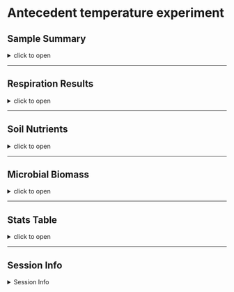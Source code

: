 Antecedent temperature experiment
================

## Sample Summary

<details>
<summary>
click to open
</summary>

Soils from northwest Alaska were homogenized and pre-incubated at -2 and
-6 degrees Celsius for three months after which they were incubated at
2,4,6,8,10 degrees Celsius for one week. After the week long incubation
soils were extracted using 0.5M K2SO4, and chloroform extracted to
measure microbial biomass and nutrient concentrations. Sub-samples were
also sent to PNNL for more comprehensive analysis of organic matter
using FTICR, NMR, GC-MS and LC-MS techniques. Lipidomics were also
performed to ascertain if there were any significant shifts lipids.

| Replicate | Pre.incubation | Incubation.ID | Incubation.temperauture | ID              | UUID                                 | X   |
|----------:|---------------:|:--------------|------------------------:|:----------------|:-------------------------------------|:----|
|         1 |             -2 | A             |                       2 | A-2-1           | 8656c258-a0e4-4755-81ed-f1d862112621 | NA  |
|         2 |             -2 | A             |                       2 | A-2-2           | 04cbe581-cd60-44ff-8322-e3c9d0f83b9b | NA  |
|         3 |             -2 | A             |                       2 | A-2-3           | 5476356e-c64f-4057-80c1-f75c811fd36e | NA  |
|         1 |             -6 | A             |                       2 | A-6-1           | 23e00139-06b9-4e24-9999-02f36c313389 | NA  |
|         2 |             -6 | A             |                       2 | A-6-2           | 0377bae3-d808-4dde-a8a3-9b68d5ef26de | NA  |
|         3 |             -6 | A             |                       2 | A-6-3           | 537028bc-b721-4650-9b07-7e9a120a86d5 | NA  |
|         1 |             -2 | B             |                       4 | B-2-1           | 440dba45-293d-4a1b-bd7e-25ab39357fa2 | NA  |
|         2 |             -2 | B             |                       4 | B-2-2           | 8245ad28-be7f-4252-a46d-5fd861c420f5 | NA  |
|         3 |             -2 | B             |                       4 | B-2-3           | 1d3baff5-e4c8-4a89-a6c1-8cff831fec47 | NA  |
|         1 |             -6 | B             |                       4 | B-6-1           | a045cdb7-4657-4366-ab08-a49b9c9780ae | NA  |
|         2 |             -6 | B             |                       4 | B-6-2           | ed8616cf-0423-43c6-a1dd-ec97431309c9 | NA  |
|         3 |             -6 | B             |                       4 | B-6-3           | 44e660ac-df81-410a-b264-e345291f1872 | NA  |
|         1 |             -2 | C             |                       6 | C-2-1           | dd528c4e-3d60-40c8-b3a6-accce911cbf9 | NA  |
|         2 |             -2 | C             |                       6 | C-2-2           | 3efde34c-2e51-4560-bfcb-164de36e563e | NA  |
|         3 |             -2 | C             |                       6 | C-2-3           | 96d60bed-37ab-4d96-818d-e43353b81425 | NA  |
|         1 |             -6 | C             |                       6 | C-6-1           | d8d73f99-589b-4559-97b6-107d71c0688c | NA  |
|         2 |             -6 | C             |                       6 | C-6-2           | fce12027-06e4-41d8-9c98-645c90cdf058 | NA  |
|         3 |             -6 | C             |                       6 | C-6-3           | 580e2f97-ae86-4b45-ae91-5f8be28d57f1 | NA  |
|         1 |             -2 | D             |                       8 | D-2-1           | a3edfe91-4286-4ded-9d74-6e59008a0f0b | NA  |
|         2 |             -2 | D             |                       8 | D-2-2           | 587708ea-5a51-49ee-b7b2-aaff43016145 | NA  |
|         3 |             -2 | D             |                       8 | D-2-3           | 571d8331-5027-49c6-9ee0-362ed7654dc5 | NA  |
|         1 |             -6 | D             |                       8 | D-6-1           | 48c5aae9-6684-4f19-bea2-28698eed6d5b | NA  |
|         2 |             -6 | D             |                       8 | D-6-2           | dc8d0e75-f57d-4236-9ef5-523c6bd7e2e1 | NA  |
|         3 |             -6 | D             |                       8 | D-6-3           | da4b7b0d-51ea-43e9-9db0-768352f0dc52 | NA  |
|         1 |             -2 | E             |                      10 | E-2-1           | 51bdcfb0-b98e-4b6d-9271-f857553c99ee | NA  |
|         2 |             -2 | E             |                      10 | E-2-2           | 1c00ea1c-ab85-41b9-9713-7f74f1aaa2fb | NA  |
|         3 |             -2 | E             |                      10 | E-2-3           | 4270be4e-67fc-4f42-811c-bb85d271bf86 | NA  |
|         1 |             -6 | E             |                      10 | E-6-1           | a5f82baa-555e-48ef-bc79-8febae160345 | NA  |
|         2 |             -6 | E             |                      10 | E-6-2           | 3bac6092-7564-4731-8411-8b5f2df33f3f | NA  |
|         3 |             -6 | E             |                      10 | E-6-3           | cefe1d73-c95e-430f-a38a-130e61f11fc9 | NA  |
|         1 |             -2 | Pre           |                      -2 | Pre-2-1         | 0301b210-e061-4847-8236-55b4604e86b9 | NA  |
|         2 |             -2 | Pre           |                      -2 | Pre-2-2         | d07b9001-0b93-4a1a-92b7-70b238a58a2c | NA  |
|         3 |             -2 | Pre           |                      -2 | Pre-2-3         | 392fb7a7-e664-482e-90e7-87a2b5fbaa6e | NA  |
|         1 |             -6 | Pre           |                      -6 | Pre-6-1         | 504ecbd1-d7bc-4c8f-9ec9-1d345bff218d | NA  |
|         2 |             -6 | Pre           |                      -6 | Pre-6-2         | a389c91b-9593-4b0f-84e7-b911e099c3e3 | NA  |
|         3 |             -6 | Pre           |                      -6 | Pre-6-3         | dec78bde-1a26-4368-a537-5b480888b90b | NA  |
|        NA |             NA |               |                      NA | Source material | e6b98a07-c63b-47a7-b872-e99320205b34 | NA  |

</details>

------------------------------------------------------------------------

## Respiration Results

<details>
<summary>
click to open
</summary>

Respiration measurements were taken daily during the incubation using a
Li-850 bench top respiration unit. Below are the respiration rates for
each sample, as well as the calculates accumulative respiration
rates.linear models are also drawn in represented color, with 95%
confidence interval.

![](AntecedentTemp_report_files/figure-gfm/unnamed-chunk-1-1.png)<!-- -->![](AntecedentTemp_report_files/figure-gfm/unnamed-chunk-1-2.png)<!-- -->![](AntecedentTemp_report_files/figure-gfm/unnamed-chunk-1-3.png)<!-- -->![](AntecedentTemp_report_files/figure-gfm/unnamed-chunk-1-4.png)<!-- -->

</details>

------------------------------------------------------------------------

## Soil Nutrients

<details>
<summary>
click to open
</summary>

Soil K2SO4 extracts were utilized to measure ammonium, Nitrate, Total
free primary amines, phosphate, Total reducing sugars. Below are the
concentration data. An asterisks indicates a significant (p\<= 0.05)
difference in pre-incubation temperature.

![](AntecedentTemp_report_files/figure-gfm/unnamed-chunk-2-1.png)<!-- -->![](AntecedentTemp_report_files/figure-gfm/unnamed-chunk-2-2.png)<!-- -->![](AntecedentTemp_report_files/figure-gfm/unnamed-chunk-2-3.png)<!-- -->![](AntecedentTemp_report_files/figure-gfm/unnamed-chunk-2-4.png)<!-- -->![](AntecedentTemp_report_files/figure-gfm/unnamed-chunk-2-5.png)<!-- -->![](AntecedentTemp_report_files/figure-gfm/unnamed-chunk-2-6.png)<!-- -->![](AntecedentTemp_report_files/figure-gfm/unnamed-chunk-2-7.png)<!-- -->
</details>

------------------------------------------------------------------------

## Microbial Biomass

<details>
<summary>
click to open
</summary>

Soil K2SO4 extracts were utilized to measure ammonium, Nitrate, Total
free primary amines, phosphate, Total reducing sugars. Below is the
concentration data.An asterisks indicates a significant (p\<= 0.05)
difference in pre-incubation temperature.

![](AntecedentTemp_report_files/figure-gfm/unnamed-chunk-3-1.png)<!-- -->![](AntecedentTemp_report_files/figure-gfm/unnamed-chunk-3-2.png)<!-- -->![](AntecedentTemp_report_files/figure-gfm/unnamed-chunk-3-3.png)<!-- -->
</details>

------------------------------------------------------------------------

## Stats Table

<details>
<summary>
click to open
</summary>

Respiration rates were assessed using a Linear Mixed-Effects Models (lme
function from package nlme). Incubation day, incubation temperature, and
preincubation temperature were all shown to be significant. See table
below for p-values. Microbial biomass, TRS, and nutrients from terminal
extractions were assessed for incubation temperatures using an anova
analysis with interaction effects. TRS showed significant variation with
Incubation temperature, pre-incubation temperature, and interaction.
Microbial biomass carbon also showed significant variation with
pre-incubation temperature, but not incubation temperature. All
nutrients had no significant variation.

    ## $`Respiration statistics: anova(lme(Res ~ JD2 + Inc_temp + pre_inc,random = ~1|Sample_ID))`
    ## 
    ## 
    ##                numDF   denDF      F-value     p-value
    ## ------------  ------  ------  -----------  ----------
    ## (Intercept)        1     149   673.355930   0.0000000
    ## JD2                1     149    40.135389   0.0000000
    ## Inc_temp           1      27    91.448720   0.0000000
    ## pre_inc            1      27     6.956082   0.0136884
    ## 
    ## $diffres
    ## 
    ## 
    ## Table: Difference in cumulative respiration between pre incubation temperatures
    ## 
    ##  Inc_temp         -6          -2       Diff
    ## ---------  ---------  ----------  ---------
    ##         2   105.8210    90.26896   15.55202
    ##         4   148.5354   131.09775   17.43764
    ##         6   184.5535   146.32651   38.22700
    ##         8   233.7851   188.78486   45.00021
    ##        10   333.6863   261.20783   72.47846
    ## 
    ## $LastRES_aov
    ##             Df Sum Sq Mean Sq F value   Pr(>F)    
    ## pre_inc      1  10682   10682   22.84 5.51e-05 ***
    ## Inc_temp     1 132694  132694  283.75 7.53e-16 ***
    ## Residuals   27  12627     468                     
    ## ---
    ## Signif. codes:  0 '***' 0.001 '**' 0.01 '*' 0.05 '.' 0.1 ' ' 1
    ## 
    ## $`ANOVA Nutrients and Microbial biomass: aov(conc ~ pre_inc*Inc_temp)`
    ## 
    ## 
    ## Table: Extraction ANOVA results
    ## 
    ## analyte   term                df          sumsq         meansq    statistic     p.value  asterisk 
    ## --------  -----------------  ---  -------------  -------------  -----------  ----------  ---------
    ## FTN       pre_inc              2   1.374035e+04   6.870176e+03    6.4166775   0.0061033  *        
    ## FTN       Inc_temp             5   4.117262e+03   8.234524e+02    0.7690965   0.5816130  NA       
    ## FTN       pre_inc:Inc_temp     5   1.826049e+03   3.652098e+02    0.3411024   0.8826260  NA       
    ## FTN       Residuals           23   2.462552e+04   1.070675e+03           NA          NA  NA       
    ## FTOC      pre_inc              2   7.359999e+04   3.680000e+04    4.7447137   0.0188294  *        
    ## FTOC      Inc_temp             5   1.137154e+05   2.274309e+04    2.9323218   0.0343222  *        
    ## FTOC      pre_inc:Inc_temp     5   3.894616e+04   7.789231e+03    1.0042847   0.4374559  NA       
    ## FTOC      Residuals           23   1.783880e+05   7.755999e+03           NA          NA  NA       
    ## MBC       pre_inc              2   1.202135e+05   6.010674e+04    5.1910967   0.0137863  *        
    ## MBC       Inc_temp             5   1.371886e+05   2.743773e+04    2.3696491   0.0712674  NA       
    ## MBC       pre_inc:Inc_temp     5   5.070313e+04   1.014063e+04    0.8757914   0.5126424  NA       
    ## MBC       Residuals           23   2.663127e+05   1.157881e+04           NA          NA  NA       
    ## MBN       pre_inc              2   7.126838e+03   3.563419e+03    2.8206592   0.0802510  NA       
    ## MBN       Inc_temp             5   2.074324e+03   4.148649e+02    0.3283903   0.8906130  NA       
    ## MBN       pre_inc:Inc_temp     5   3.892345e+03   7.784691e+02    0.6162048   0.6886524  NA       
    ## MBN       Residuals           23   2.905655e+04   1.263328e+03           NA          NA  NA       
    ## NH4       pre_inc              2   2.146117e+00   1.073059e+00    0.9493991   0.4016231  NA       
    ## NH4       Inc_temp             5   4.072849e+00   8.145698e-01    0.7206986   0.6146177  NA       
    ## NH4       pre_inc:Inc_temp     5   9.671207e-01   1.934241e-01    0.1711339   0.9706936  NA       
    ## NH4       Residuals           23   2.599576e+01   1.130250e+00           NA          NA  NA       
    ## NO3       pre_inc              2   2.242756e+02   1.121378e+02    2.9983485   0.0696405  NA       
    ## NO3       Inc_temp             5   2.223114e+02   4.446229e+01    1.1888359   0.3452741  NA       
    ## NO3       pre_inc:Inc_temp     5   6.752124e+01   1.350425e+01    0.3610776   0.8697562  NA       
    ## NO3       Residuals           23   8.601966e+02   3.739985e+01           NA          NA  NA       
    ## PO4       pre_inc              2   2.504600e-03   1.252300e-03    0.0597511   0.9421447  NA       
    ## PO4       Inc_temp             5   9.523150e-02   1.904630e-02    0.9087411   0.4925102  NA       
    ## PO4       pre_inc:Inc_temp     5   3.795490e-02   7.591000e-03    0.3621820   0.8690340  NA       
    ## PO4       Residuals           23   4.820571e-01   2.095900e-02           NA          NA  NA       
    ## TFPA      pre_inc              2   4.188969e+02   2.094485e+02    0.3780633   0.6893668  NA       
    ## TFPA      Inc_temp             5   6.149137e+03   1.229827e+03    2.2198899   0.0869289  NA       
    ## TFPA      pre_inc:Inc_temp     5   4.486744e+02   8.973488e+01    0.1619752   0.9739754  NA       
    ## TFPA      Residuals           23   1.274209e+04   5.540037e+02           NA          NA  NA       
    ## TN        pre_inc              2   9.744179e+03   4.872089e+03   23.0230379   0.0000032  *        
    ## TN        Inc_temp             5   5.353449e+02   1.070690e+02    0.5059540   0.7687186  NA       
    ## TN        pre_inc:Inc_temp     5   1.340024e+03   2.680048e+02    1.2664557   0.3118854  NA       
    ## TN        Residuals           23   4.867214e+03   2.116180e+02           NA          NA  NA       
    ## TOC       pre_inc              2   1.379211e+04   6.896054e+03    2.4475263   0.1087195  NA       
    ## TOC       Inc_temp             5   6.146780e+03   1.229356e+03    0.4363193   0.8185354  NA       
    ## TOC       pre_inc:Inc_temp     5   2.361653e+04   4.723305e+03    1.6763810   0.1803319  NA       
    ## TOC       Residuals           23   6.480389e+04   2.817561e+03           NA          NA  NA       
    ## TRS       pre_inc              2   1.448907e-01   7.244540e-02   42.0381109   0.0000000  *        
    ## TRS       Inc_temp             5   1.822171e-01   3.644340e-02   21.1471412   0.0000001  *        
    ## TRS       pre_inc:Inc_temp     5   1.165281e-01   2.330560e-02   13.5236326   0.0000033  *        
    ## TRS       Residuals           23   3.963650e-02   1.723300e-03           NA          NA  NA       
    ## 
    ## $all_aov
    ## 
    ## 
    ## Table: ANOVA
    ## 
    ## analyte   Inc_temp   term       df          sumsq         meansq    statistic     p.value  asterisk   pre_inc 
    ## --------  ---------  --------  ---  -------------  -------------  -----------  ----------  ---------  --------
    ## FTN       10         pre_inc     1   9.704188e+02   9.704188e+02    1.0086673   0.3720485  NA         -2      
    ## FTN       2          pre_inc     1   5.529072e+01   5.529072e+01    0.0396834   0.8518172  NA         -2      
    ## FTN       4          pre_inc     1   2.986152e+02   2.986152e+02    0.2928154   0.6171500  NA         -2      
    ## FTN       6          pre_inc     1   1.113389e+03   1.113389e+03    1.1433392   0.3451813  NA         -2      
    ## FTN       8          pre_inc     1   1.696253e+01   1.696253e+01    0.0109344   0.9217523  NA         -2      
    ## FTN       Pre        pre_inc     1   1.127396e+03   1.127396e+03    2.3056970   0.2035151  NA         -2      
    ## FTOC      10         pre_inc     1   1.920856e+04   1.920856e+04    5.4031229   0.0807406  NA         -2      
    ## FTOC      2          pre_inc     1   6.554433e+03   6.554433e+03    3.2794098   0.1443938  NA         -2      
    ## FTOC      4          pre_inc     1   1.325938e+03   1.325938e+03    0.0680030   0.8071419  NA         -2      
    ## FTOC      6          pre_inc     1   4.974039e+04   4.974039e+04   15.9326006   0.0162437  *          -2      
    ## FTOC      8          pre_inc     1   1.637648e+04   1.637648e+04    1.1453960   0.3447969  NA         -2      
    ## FTOC      Pre        pre_inc     1   3.756575e+02   3.756575e+02    0.2937685   0.6165971  NA         -2      
    ## MBC       10         pre_inc     1   1.389823e+04   1.389823e+04    1.9848722   0.2316627  NA         -2      
    ## MBC       2          pre_inc     1   1.363457e+04   1.363457e+04    1.1527277   0.3434327  NA         -2      
    ## MBC       4          pre_inc     1   2.841043e+03   2.841043e+03    0.1145369   0.7520553  NA         -2      
    ## MBC       6          pre_inc     1   5.573124e+04   5.573124e+04   29.6434496   0.0055263  *          -2      
    ## MBC       8          pre_inc     1   7.862607e+04   7.862607e+04    3.8526903   0.1211613  NA         -2      
    ## MBC       Pre        pre_inc     1   3.431506e+01   3.431506e+01    0.0123831   0.9167550  NA         -2      
    ## MBN       10         pre_inc     1   1.233809e+03   1.233809e+03    1.2071428   0.3335874  NA         -2      
    ## MBN       2          pre_inc     1   2.139296e+03   2.139296e+03    1.2370392   0.3283795  NA         -2      
    ## MBN       4          pre_inc     1   8.822089e+02   8.822089e+02    1.2989685   0.3180166  NA         -2      
    ## MBN       6          pre_inc     1   2.730024e+03   2.730024e+03    4.7993456   0.0936146  NA         -2      
    ## MBN       8          pre_inc     1   1.983172e+02   1.983172e+02    0.1055512   0.7615490  NA         -2      
    ## MBN       Pre        pre_inc     1   2.234213e+03   2.234213e+03    1.4646347   0.2928175  NA         -2      
    ## NH4       10         pre_inc     1   5.683342e-01   5.683342e-01    0.2529979   0.6414052  NA         -2      
    ## NH4       2          pre_inc     1   7.612635e-01   7.612635e-01    1.5405192   0.2823559  NA         -2      
    ## NH4       4          pre_inc     1   2.492229e-01   2.492229e-01    0.2016086   0.6766778  NA         -2      
    ## NH4       6          pre_inc     1   4.177801e-01   4.177801e-01    0.3469364   0.5875093  NA         -2      
    ## NH4       8          pre_inc     1   1.263096e-01   1.263096e-01    0.1111304   0.7556028  NA         -2      
    ## NH4       Pre        pre_inc     1   1.099181e+00   1.099181e+00    1.4060443   0.3013391  NA         -2      
    ## NO3       10         pre_inc     1   1.141018e+01   1.141018e+01    0.4077239   0.5578544  NA         -2      
    ## NO3       2          pre_inc     1   1.038974e+01   1.038974e+01    0.2907553   0.6183494  NA         -2      
    ## NO3       4          pre_inc     1   2.983945e+01   2.983945e+01    0.6729559   0.4580939  NA         -2      
    ## NO3       6          pre_inc     1   1.554907e+02   1.554907e+02    1.8269956   0.2478633  NA         -2      
    ## NO3       8          pre_inc     1   7.607999e+00   7.607999e+00    0.4375319   0.5444752  NA         -2      
    ## NO3       Pre        pre_inc     1   4.723382e+00   4.723382e+00    0.3050063   0.6101664  NA         -2      
    ## PO4       10         pre_inc     1   1.171390e-02   1.171390e-02    0.3990182   0.5618972  NA         -2      
    ## PO4       2          pre_inc     1   9.147100e-03   9.147100e-03    0.2682536   0.6318337  NA         -2      
    ## PO4       4          pre_inc     1   2.241500e-03   2.241500e-03    0.2457036   0.6461146  NA         -2      
    ## PO4       6          pre_inc     1   5.686900e-03   5.686900e-03    0.4691925   0.5309901  NA         -2      
    ## PO4       8          pre_inc     1   8.714200e-03   8.714200e-03    0.2531989   0.6412767  NA         -2      
    ## PO4       Pre        pre_inc     1   4.029000e-03   4.029000e-03    0.2752604   0.6275571  NA         -2      
    ## TFPA      10         pre_inc     1   1.002549e+02   1.002549e+02    0.1521958   0.7163292  NA         -2      
    ## TFPA      2          pre_inc     1   1.354703e+02   1.354703e+02    0.3576545   0.5820257  NA         -2      
    ## TFPA      4          pre_inc     1   5.460927e+01   5.460927e+01    0.1153671   0.7511998  NA         -2      
    ## TFPA      6          pre_inc     1   1.749194e+01   1.749194e+01    0.0150410   0.9083058  NA         -2      
    ## TFPA      8          pre_inc     1   1.527346e+02   1.527346e+02    0.7731629   0.4288928  NA         -2      
    ## TFPA      Pre        pre_inc     1   3.533799e+01   3.533799e+01    0.0420384   0.8475575  NA         -2      
    ## TN        10         pre_inc     1   1.579319e+01   1.579319e+01    0.1152980   0.7512709  NA         -2      
    ## TN        2          pre_inc     1   1.506740e+03   1.506740e+03   48.1175133   0.0022680  *          -2      
    ## TN        4          pre_inc     1   1.542940e+02   1.542940e+02    1.8952615   0.2406422  NA         -2      
    ## TN        6          pre_inc     1   3.565357e+02   3.565357e+02    0.9268975   0.3901903  NA         -2      
    ## TN        8          pre_inc     1   9.928019e+01   9.928019e+01    1.1578896   0.3424777  NA         -2      
    ## TN        Pre        pre_inc     1   1.874366e+02   1.874366e+02    0.5665436   0.4935086  NA         -2      
    ## TOC       10         pre_inc     1   4.286625e+02   4.286625e+02    0.1547583   0.7140965  NA         -2      
    ## TOC       2          pre_inc     1   1.282193e+03   1.282193e+03    0.2382082   0.6510487  NA         -2      
    ## TOC       4          pre_inc     1   8.048758e+03   8.048758e+03    3.0385624   0.1562622  NA         -2      
    ## TOC       6          pre_inc     1   1.702795e+02   1.702795e+02    0.0639856   0.8127719  NA         -2      
    ## TOC       8          pre_inc     1   2.323575e+04   2.323575e+04   12.0526479   0.0255442  *          -2      
    ## TOC       Pre        pre_inc     1   1.828979e+02   1.828979e+02    0.1837768   0.6902250  NA         -2      
    ## TRS       10         pre_inc     1   2.307700e-03   2.307700e-03    3.5962040   0.1307860  NA         -2      
    ## TRS       2          pre_inc     1   4.489800e-03   4.489800e-03    3.6300889   0.1294484  NA         -2      
    ## TRS       4          pre_inc     1   9.825300e-03   9.825300e-03    1.7912618   0.2517831  NA         -2      
    ## TRS       6          pre_inc     1   1.962000e-03   1.962000e-03    3.2171051   0.1473268  NA         -2      
    ## TRS       8          pre_inc     1   3.718600e-03   3.718600e-03    3.3399134   0.1416310  NA         -2      
    ## TRS       Pre        pre_inc     1   1.403133e-01   1.403133e-01   18.1841703   0.0130091  *          -2      
    ## 
    ## $Dunnett_label_all
    ## 
    ## 
    ## Table: Dunnett test results comparing T0 and pre incubations to all
    ## 
    ## analyte   pre_inc     Incubation.ID         pval  pre   Inc_temp 
    ## --------  ----------  --------------  ----------  ----  ---------
    ## FTN       -2 vs pre   A                0.9979413        2        
    ## FTN       -2 vs pre   B                0.7681905        4        
    ## FTN       -2 vs pre   C                0.6760819        6        
    ## FTN       -2 vs pre   D                0.9965021        8        
    ## FTN       -2 vs pre   E                0.9980328        10       
    ## FTN       -6 vs pre   A                0.6560239        2        
    ## FTN       -6 vs pre   B                0.3715264        4        
    ## FTN       -6 vs pre   C                0.5832674        6        
    ## FTN       -6 vs pre   D                0.4015405        8        
    ## FTN       -6 vs pre   E                0.9914342        10       
    ## FTN       -2 vs T0    A                0.0011579  *     2        
    ## FTN       -2 vs T0    B                0.0001090  *     4        
    ## FTN       -2 vs T0    C                0.0001265  *     6        
    ## FTN       -2 vs T0    D                0.0005455  *     8        
    ## FTN       -2 vs T0    E                0.0043965  *     10       
    ## FTN       -2 vs T0    Pre              0.0153008  *     Pre      
    ## FTN       -6 vs T0    A                0.0010798  *     2        
    ## FTN       -6 vs T0    B                0.0001303  *     4        
    ## FTN       -6 vs T0    C                0.0001549  *     6        
    ## FTN       -6 vs T0    D                0.0004764  *     8        
    ## FTN       -6 vs T0    E                0.0044290  *     10       
    ## FTN       -6 vs T0    Pre              0.0153128  *     Pre      
    ## FTOC      -2 vs pre   A                0.7962177        2        
    ## FTOC      -2 vs pre   B                0.8238421        4        
    ## FTOC      -2 vs pre   C                0.0440257  *     6        
    ## FTOC      -2 vs pre   D                0.1579983        8        
    ## FTOC      -2 vs pre   E                0.9916722        10       
    ## FTOC      -6 vs pre   A                0.9987342        2        
    ## FTOC      -6 vs pre   B                0.3868210        4        
    ## FTOC      -6 vs pre   C                0.9369373        6        
    ## FTOC      -6 vs pre   D                0.7574021        8        
    ## FTOC      -6 vs pre   E                0.7739932        10       
    ## FTOC      -2 vs T0    A                0.7717669        2        
    ## FTOC      -2 vs T0    B                0.2918679        4        
    ## FTOC      -2 vs T0    C                0.0793810        6        
    ## FTOC      -2 vs T0    D                0.1314621        8        
    ## FTOC      -2 vs T0    E                1.0000000        10       
    ## FTOC      -2 vs T0    Pre              0.9994284        Pre      
    ## FTOC      -6 vs T0    A                0.7717901        2        
    ## FTOC      -6 vs T0    B                0.2922484        4        
    ## FTOC      -6 vs T0    C                0.0793801        6        
    ## FTOC      -6 vs T0    D                0.1314310        8        
    ## FTOC      -6 vs T0    E                1.0000000        10       
    ## FTOC      -6 vs T0    Pre              0.9994286        Pre      
    ## MBC       -2 vs pre   A                0.7994171        2        
    ## MBC       -2 vs pre   B                0.5890417        4        
    ## MBC       -2 vs pre   C                0.1497852        6        
    ## MBC       -2 vs pre   D                0.0716158        8        
    ## MBC       -2 vs pre   E                0.9972871        10       
    ## MBC       -6 vs pre   A                1.0000000        2        
    ## MBC       -6 vs pre   B                0.7529607        4        
    ## MBC       -6 vs pre   C                0.9976522        6        
    ## MBC       -6 vs pre   D                0.9946301        8        
    ## MBC       -6 vs pre   E                0.8993364        10       
    ## MBC       -2 vs T0    A                0.9736075        2        
    ## MBC       -2 vs T0    B                0.5470266        4        
    ## MBC       -2 vs T0    C                0.4042268        6        
    ## MBC       -2 vs T0    D                0.2480643        8        
    ## MBC       -2 vs T0    E                0.9998140        10       
    ## MBC       -2 vs T0    Pre              1.0000000        Pre      
    ## MBC       -6 vs T0    A                0.9736156        2        
    ## MBC       -6 vs T0    B                0.5469190        4        
    ## MBC       -6 vs T0    C                0.4043105        6        
    ## MBC       -6 vs T0    D                0.2483009        8        
    ## MBC       -6 vs T0    E                0.9998143        10       
    ## MBC       -6 vs T0    Pre              1.0000000        Pre      
    ## MBN       -2 vs pre   A                0.9603288        2        
    ## MBN       -2 vs pre   B                0.9438618        4        
    ## MBN       -2 vs pre   C                0.7635565        6        
    ## MBN       -2 vs pre   D                0.9987577        8        
    ## MBN       -2 vs pre   E                0.9999821        10       
    ## MBN       -6 vs pre   A                0.9424309        2        
    ## MBN       -6 vs pre   B                0.6471013        4        
    ## MBN       -6 vs pre   C                0.8185986        6        
    ## MBN       -6 vs pre   D                0.4536713        8        
    ## MBN       -6 vs pre   E                0.9842675        10       
    ## MBN       -2 vs T0    A                0.4547279        2        
    ## MBN       -2 vs T0    B                0.2636467        4        
    ## MBN       -2 vs T0    C                0.2357440        6        
    ## MBN       -2 vs T0    D                0.4766521        8        
    ## MBN       -2 vs T0    E                0.7313977        10       
    ## MBN       -2 vs T0    Pre              0.9286402        Pre      
    ## MBN       -6 vs T0    A                0.4547370        2        
    ## MBN       -6 vs T0    B                0.2639751        4        
    ## MBN       -6 vs T0    C                0.2359799        6        
    ## MBN       -6 vs T0    D                0.4765882        8        
    ## MBN       -6 vs T0    E                0.7314265        10       
    ## MBN       -6 vs T0    Pre              0.9286234        Pre      
    ## NH4       -2 vs pre   A                0.9995384        2        
    ## NH4       -2 vs pre   B                0.9581902        4        
    ## NH4       -2 vs pre   C                0.9999902        6        
    ## NH4       -2 vs pre   D                0.9942139        8        
    ## NH4       -2 vs pre   E                0.7215188        10       
    ## NH4       -6 vs pre   A                0.9948835        2        
    ## NH4       -6 vs pre   B                0.7334408        4        
    ## NH4       -6 vs pre   C                0.9988618        6        
    ## NH4       -6 vs pre   D                0.8326838        8        
    ## NH4       -6 vs pre   E                0.5844485        10       
    ## NH4       -2 vs T0    A                0.3653934        2        
    ## NH4       -2 vs T0    B                0.8657237        4        
    ## NH4       -2 vs T0    C                0.2262959        6        
    ## NH4       -2 vs T0    D                0.3523098        8        
    ## NH4       -2 vs T0    E                0.9973346        10       
    ## NH4       -2 vs T0    Pre              0.1816059        Pre      
    ## NH4       -6 vs T0    A                0.3657852        2        
    ## NH4       -6 vs T0    B                0.8657226        4        
    ## NH4       -6 vs T0    C                0.2262874        6        
    ## NH4       -6 vs T0    D                0.3523428        8        
    ## NH4       -6 vs T0    E                0.9973352        10       
    ## NH4       -6 vs T0    Pre              0.1816166        Pre      
    ## NO3       -2 vs pre   A                0.9962806        2        
    ## NO3       -2 vs pre   B                0.9779561        4        
    ## NO3       -2 vs pre   C                0.9033214        6        
    ## NO3       -2 vs pre   D                0.9714382        8        
    ## NO3       -2 vs pre   E                0.7132988        10       
    ## NO3       -6 vs pre   A                0.9998735        2        
    ## NO3       -6 vs pre   B                0.7489561        4        
    ## NO3       -6 vs pre   C                0.8231929        6        
    ## NO3       -6 vs pre   D                0.9486330        8        
    ## NO3       -6 vs pre   E                0.5939799        10       
    ## NO3       -2 vs T0    A                0.9995940        2        
    ## NO3       -2 vs T0    B                0.3616761        4        
    ## NO3       -2 vs T0    C                0.9353890        6        
    ## NO3       -2 vs T0    D                0.5144187        8        
    ## NO3       -2 vs T0    E                0.1398577        10       
    ## NO3       -2 vs T0    Pre              0.9690962        Pre      
    ## NO3       -6 vs T0    A                0.9995935        2        
    ## NO3       -6 vs T0    B                0.3614356        4        
    ## NO3       -6 vs T0    C                0.9353961        6        
    ## NO3       -6 vs T0    D                0.5143105        8        
    ## NO3       -6 vs T0    E                0.1399355        10       
    ## NO3       -6 vs T0    Pre              0.9690942        Pre      
    ## PO4       -2 vs pre   A                0.9598565        2        
    ## PO4       -2 vs pre   B                0.9577298        4        
    ## PO4       -2 vs pre   C                0.9999999        6        
    ## PO4       -2 vs pre   D                0.9962457        8        
    ## PO4       -2 vs pre   E                0.9040593        10       
    ## PO4       -6 vs pre   A                0.9896203        2        
    ## PO4       -6 vs pre   B                0.4902208        4        
    ## PO4       -6 vs pre   C                0.8111585        6        
    ## PO4       -6 vs pre   D                0.9164301        8        
    ## PO4       -6 vs pre   E                0.9771024        10       
    ## PO4       -2 vs T0    A                0.8712547        2        
    ## PO4       -2 vs T0    B                0.9999761        4        
    ## PO4       -2 vs T0    C                0.7960811        6        
    ## PO4       -2 vs T0    D                0.5392562        8        
    ## PO4       -2 vs T0    E                0.9486926        10       
    ## PO4       -2 vs T0    Pre              0.3888164        Pre      
    ## PO4       -6 vs T0    A                0.8711275        2        
    ## PO4       -6 vs T0    B                0.9999761        4        
    ## PO4       -6 vs T0    C                0.7961329        6        
    ## PO4       -6 vs T0    D                0.5390815        8        
    ## PO4       -6 vs T0    E                0.9486882        10       
    ## PO4       -6 vs T0    Pre              0.3891995        Pre      
    ## TFPA      -2 vs pre   A                0.6773760        2        
    ## TFPA      -2 vs pre   B                0.9748824        4        
    ## TFPA      -2 vs pre   C                0.6027642        6        
    ## TFPA      -2 vs pre   D                0.9379049        8        
    ## TFPA      -2 vs pre   E                0.4642096        10       
    ## TFPA      -6 vs pre   A                0.5750847        2        
    ## TFPA      -6 vs pre   B                0.9694025        4        
    ## TFPA      -6 vs pre   C                0.8846922        6        
    ## TFPA      -6 vs pre   D                0.9999960        8        
    ## TFPA      -6 vs pre   E                0.4214289        10       
    ## TFPA      -2 vs T0    A                0.1496490        2        
    ## TFPA      -2 vs T0    B                0.6860061        4        
    ## TFPA      -2 vs T0    C                0.2578813        6        
    ## TFPA      -2 vs T0    D                0.9163924        8        
    ## TFPA      -2 vs T0    E                0.0619437        10       
    ## TFPA      -2 vs T0    Pre              0.9980040        Pre      
    ## TFPA      -6 vs T0    A                0.1496100        2        
    ## TFPA      -6 vs T0    B                0.6860304        4        
    ## TFPA      -6 vs T0    C                0.2580943        6        
    ## TFPA      -6 vs T0    D                0.9163631        8        
    ## TFPA      -6 vs T0    E                0.0619279        10       
    ## TFPA      -6 vs T0    Pre              0.9980049        Pre      
    ## TN        -2 vs pre   A                0.9259280        2        
    ## TN        -2 vs pre   B                0.9209413        4        
    ## TN        -2 vs pre   C                0.9997501        6        
    ## TN        -2 vs pre   D                0.5477260        8        
    ## TN        -2 vs pre   E                0.9931486        10       
    ## TN        -6 vs pre   A                0.5232559        2        
    ## TN        -6 vs pre   B                0.7784432        4        
    ## TN        -6 vs pre   C                0.8763919        6        
    ## TN        -6 vs pre   D                0.9994300        8        
    ## TN        -6 vs pre   E                0.9958018        10       
    ## TN        -2 vs T0    A                0.0010009  *     2        
    ## TN        -2 vs T0    B                0.0001245  *     4        
    ## TN        -2 vs T0    C                0.0003673  *     6        
    ## TN        -2 vs T0    D                0.0001178  *     8        
    ## TN        -2 vs T0    E                0.0009335  *     10       
    ## TN        -2 vs T0    Pre              0.0012234  *     Pre      
    ## TN        -6 vs T0    A                0.0008672  *     2        
    ## TN        -6 vs T0    B                0.0001464  *     4        
    ## TN        -6 vs T0    C                0.0003350  *     6        
    ## TN        -6 vs T0    D                0.0002123  *     8        
    ## TN        -6 vs T0    E                0.0011472  *     10       
    ## TN        -6 vs T0    Pre              0.0011630  *     Pre      
    ## TOC       -2 vs pre   A                0.9813098        2        
    ## TOC       -2 vs pre   B                0.5937603        4        
    ## TOC       -2 vs pre   C                1.0000000        6        
    ## TOC       -2 vs pre   D                0.1714814        8        
    ## TOC       -2 vs pre   E                1.0000000        10       
    ## TOC       -6 vs pre   A                0.9874485        2        
    ## TOC       -6 vs pre   B                0.9344477        4        
    ## TOC       -6 vs pre   C                0.9792103        6        
    ## TOC       -6 vs pre   D                0.7923686        8        
    ## TOC       -6 vs pre   E                0.9998896        10       
    ## TOC       -2 vs T0    A                0.9924591        2        
    ## TOC       -2 vs T0    B                0.9999973        4        
    ## TOC       -2 vs T0    C                0.9138902        6        
    ## TOC       -2 vs T0    D                0.9996461        8        
    ## TOC       -2 vs T0    E                0.9966912        10       
    ## TOC       -2 vs T0    Pre              0.9884523        Pre      
    ## TOC       -6 vs T0    A                0.9924580        2        
    ## TOC       -6 vs T0    B                0.9999973        4        
    ## TOC       -6 vs T0    C                0.9138572        6        
    ## TOC       -6 vs T0    D                0.9996463        8        
    ## TOC       -6 vs T0    E                0.9966866        10       
    ## TOC       -6 vs T0    Pre              0.9884551        Pre      
    ## TRS       -2 vs pre   A                0.9999005        2        
    ## TRS       -2 vs pre   B                0.9999962        4        
    ## TRS       -2 vs pre   C                0.9970319        6        
    ## TRS       -2 vs pre   D                0.3957445        8        
    ## TRS       -2 vs pre   E                0.0646227        10       
    ## TRS       -6 vs pre   A                0.0000222  *     2        
    ## TRS       -6 vs pre   B                0.0000685  *     4        
    ## TRS       -6 vs pre   C                0.0000028  *     6        
    ## TRS       -6 vs pre   D                0.0000001  *     8        
    ## TRS       -6 vs pre   E                0.0000000  *     10       
    ## TRS       -2 vs T0    A                0.0063099  *     2        
    ## TRS       -2 vs T0    B                0.0063384  *     4        
    ## TRS       -2 vs T0    C                0.0010625  *     6        
    ## TRS       -2 vs T0    D                0.0000725  *     8        
    ## TRS       -2 vs T0    E                0.0000011  *     10       
    ## TRS       -2 vs T0    Pre              0.4923386        Pre      
    ## TRS       -6 vs T0    A                0.0062211  *     2        
    ## TRS       -6 vs T0    B                0.0065978  *     4        
    ## TRS       -6 vs T0    C                0.0010270  *     6        
    ## TRS       -6 vs T0    D                0.0000558  *     8        
    ## TRS       -6 vs T0    E                0.0000007  *     10       
    ## TRS       -6 vs T0    Pre              0.4925597        Pre      
    ## 
    ## $all_aov3
    ## 
    ## 
    ## Table: Extraction ANOVA results nutrients and TRS
    ## 
    ## analyte   term                df          sumsq         meansq    statistic     p.value  asterisk 
    ## --------  -----------------  ---  -------------  -------------  -----------  ----------  ---------
    ## NH4       pre_inc              2   2.146117e+00      1.0730587    0.9493991   0.4016231  NA       
    ## NH4       Inc_temp             5   4.072849e+00      0.8145698    0.7206986   0.6146177  NA       
    ## NH4       pre_inc:Inc_temp     5   9.671207e-01      0.1934241    0.1711339   0.9706936  NA       
    ## NH4       Residuals           23   2.599576e+01      1.1302503           NA          NA  NA       
    ## NO3       pre_inc              2   2.242756e+02    112.1377965    2.9983485   0.0696405  NA       
    ## NO3       Inc_temp             5   2.223114e+02     44.4622878    1.1888359   0.3452741  NA       
    ## NO3       pre_inc:Inc_temp     5   6.752124e+01     13.5042488    0.3610776   0.8697562  NA       
    ## NO3       Residuals           23   8.601966e+02     37.3998535           NA          NA  NA       
    ## PO4       pre_inc              2   2.504600e-03      0.0012523    0.0597511   0.9421447  NA       
    ## PO4       Inc_temp             5   9.523150e-02      0.0190463    0.9087411   0.4925102  NA       
    ## PO4       pre_inc:Inc_temp     5   3.795490e-02      0.0075910    0.3621820   0.8690340  NA       
    ## PO4       Residuals           23   4.820571e-01      0.0209590           NA          NA  NA       
    ## TFPA      pre_inc              2   4.188969e+02    209.4484748    0.3780633   0.6893668  NA       
    ## TFPA      Inc_temp             5   6.149137e+03   1229.8273211    2.2198899   0.0869289  NA       
    ## TFPA      pre_inc:Inc_temp     5   4.486744e+02     89.7348786    0.1619752   0.9739754  NA       
    ## TFPA      Residuals           23   1.274209e+04    554.0037414           NA          NA  NA       
    ## TRS       pre_inc              2   1.448907e-01      0.0724454   42.0381109   0.0000000  *        
    ## TRS       Inc_temp             5   1.822171e-01      0.0364434   21.1471412   0.0000001  *        
    ## TRS       pre_inc:Inc_temp     5   1.165281e-01      0.0233056   13.5236326   0.0000033  *        
    ## TRS       Residuals           23   3.963650e-02      0.0017233           NA          NA  NA       
    ## 
    ## $all_aov4
    ## 
    ## 
    ## Table: Extraction ANOVA results microbial biomass
    ## 
    ## analyte   term                df        sumsq       meansq   statistic     p.value  asterisk 
    ## --------  -----------------  ---  -----------  -----------  ----------  ----------  ---------
    ## MBC       pre_inc              2   120213.484   60106.7422   5.1910967   0.0137863  *        
    ## MBC       Inc_temp             5   137188.626   27437.7252   2.3696491   0.0712674  NA       
    ## MBC       pre_inc:Inc_temp     5    50703.129   10140.6258   0.8757914   0.5126424  NA       
    ## MBC       Residuals           23   266312.717   11578.8138          NA          NA  NA       
    ## MBN       pre_inc              2     7126.838    3563.4189   2.8206592   0.0802510  NA       
    ## MBN       Inc_temp             5     2074.324     414.8649   0.3283903   0.8906130  NA       
    ## MBN       pre_inc:Inc_temp     5     3892.345     778.4691   0.6162048   0.6886524  NA       
    ## MBN       Residuals           23    29056.553    1263.3284          NA          NA  NA

</details>

------------------------------------------------------------------------

## Session Info

<details>
<summary>
Session Info
</summary>

Date run: 2023-09-19

    ## R version 4.2.3 (2023-03-15 ucrt)
    ## Platform: x86_64-w64-mingw32/x64 (64-bit)
    ## Running under: Windows 10 x64 (build 19045)
    ## 
    ## Matrix products: default
    ## 
    ## locale:
    ## [1] LC_COLLATE=English_United States.utf8 
    ## [2] LC_CTYPE=English_United States.utf8   
    ## [3] LC_MONETARY=English_United States.utf8
    ## [4] LC_NUMERIC=C                          
    ## [5] LC_TIME=English_United States.utf8    
    ## 
    ## attached base packages:
    ## [1] grid      stats     graphics  grDevices utils     datasets  methods  
    ## [8] base     
    ## 
    ## other attached packages:
    ##  [1] ropls_1.30.0        trelliscopejs_0.2.6 pmartR_2.4.0       
    ##  [4] agricolae_1.3-6     knitr_1.43          nlme_3.1-162       
    ##  [7] cowplot_1.1.1       ggpubr_0.6.0        janitor_2.2.0      
    ## [10] pracma_2.4.2        reshape2_1.4.4      ggbiplot_0.55      
    ## [13] scales_1.2.1        plyr_1.8.8          vegan_2.6-4        
    ## [16] lattice_0.20-45     permute_0.9-7       lubridate_1.9.2    
    ## [19] forcats_1.0.0       stringr_1.5.0       dplyr_1.1.2        
    ## [22] purrr_1.0.1         readr_2.1.4         tidyr_1.3.0        
    ## [25] tibble_3.2.1        ggplot2_3.4.1       tidyverse_2.0.0    
    ## [28] tarchetypes_0.7.7   targets_1.2.0      
    ## 
    ## loaded via a namespace (and not attached):
    ##   [1] readxl_1.4.3                backports_1.4.1            
    ##   [3] qqman_0.1.8                 igraph_1.5.0               
    ##   [5] splines_4.2.3               AlgDesign_1.2.1            
    ##   [7] listenv_0.9.0               GenomeInfoDb_1.34.9        
    ##   [9] digest_0.6.33               foreach_1.5.2              
    ##  [11] htmltools_0.5.5             fansi_1.0.4                
    ##  [13] magrittr_2.0.3              checkmate_2.2.0            
    ##  [15] base64url_1.4               cluster_2.1.4              
    ##  [17] tzdb_0.4.0                  limma_3.54.2               
    ##  [19] globals_0.16.2              matrixStats_1.0.0          
    ##  [21] timechange_0.2.0            prettyunits_1.1.1          
    ##  [23] colorspace_2.1-0            haven_2.5.3                
    ##  [25] xfun_0.39                   callr_3.7.3                
    ##  [27] crayon_1.5.2                RCurl_1.98-1.12            
    ##  [29] jsonlite_1.8.7              Exact_3.2                  
    ##  [31] iterators_1.0.14            glue_1.6.2                 
    ##  [33] gtable_0.3.3                zlibbioc_1.44.0            
    ##  [35] XVector_0.38.0              webshot_0.5.5              
    ##  [37] DelayedArray_0.24.0         questionr_0.7.8            
    ##  [39] car_3.1-2                   BiocGenerics_0.44.0        
    ##  [41] abind_1.4-5                 mvtnorm_1.2-2              
    ##  [43] rstatix_0.7.2               miniUI_0.1.1.1             
    ##  [45] Rcpp_1.0.11                 MultiDataSet_1.26.0        
    ##  [47] xtable_1.8-4                progress_1.2.2             
    ##  [49] proxy_0.4-27                mclust_6.0.0               
    ##  [51] stats4_4.2.3                httr_1.4.6                 
    ##  [53] calibrate_1.7.7             ellipsis_0.3.2             
    ##  [55] farver_2.1.1                pkgconfig_2.0.3            
    ##  [57] utf8_1.2.3                  polynom_1.4-1              
    ##  [59] labeling_0.4.2              tidyselect_1.2.0           
    ##  [61] rlang_1.1.1                 later_1.3.1                
    ##  [63] cellranger_1.1.0            munsell_0.5.0              
    ##  [65] tools_4.2.3                 cli_3.6.1                  
    ##  [67] generics_0.1.3              broom_1.0.5                
    ##  [69] evaluate_0.21               fastmap_1.1.1              
    ##  [71] yaml_2.3.7                  processx_3.8.2             
    ##  [73] fs_1.6.2                    future.callr_0.8.1         
    ##  [75] rootSolve_1.8.2.3           future_1.33.0              
    ##  [77] mime_0.12                   compiler_4.2.3             
    ##  [79] rstudioapi_0.15.0           e1071_1.7-13               
    ##  [81] ggsignif_0.6.4              klaR_1.7-2                 
    ##  [83] DescTools_0.99.49           stringi_1.7.12             
    ##  [85] highr_0.10                  ps_1.7.5                   
    ##  [87] Matrix_1.6-0                vctrs_0.6.3                
    ##  [89] pillar_1.9.0                lifecycle_1.0.3            
    ##  [91] furrr_0.3.1                 combinat_0.0-8             
    ##  [93] data.table_1.14.8           bitops_1.0-7               
    ##  [95] lmom_2.9                    httpuv_1.6.11              
    ##  [97] GenomicRanges_1.50.2        R6_2.5.1                   
    ##  [99] promises_1.2.0.1            gld_2.6.6                  
    ## [101] IRanges_2.32.0              parallelly_1.36.0          
    ## [103] codetools_0.2-19            boot_1.3-28.1              
    ## [105] MASS_7.3-58.2               SummarizedExperiment_1.28.0
    ## [107] withr_2.5.0                 S4Vectors_0.36.2           
    ## [109] autocogs_0.1.4              GenomeInfoDbData_1.2.9     
    ## [111] expm_0.999-7                mgcv_1.8-42                
    ## [113] parallel_4.2.3              hms_1.1.3                  
    ## [115] MultiAssayExperiment_1.24.0 labelled_2.12.0            
    ## [117] class_7.3-21                rmarkdown_2.23             
    ## [119] snakecase_0.11.0            MatrixGenerics_1.10.0      
    ## [121] carData_3.0-5               DistributionUtils_0.6-0    
    ## [123] Biobase_2.58.0              shiny_1.7.4.1              
    ## [125] base64enc_0.1-3

</details>

